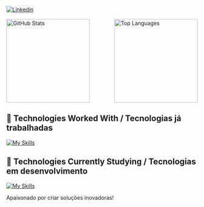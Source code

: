 <div style="display: flex; justify-content:space-between; align-items: center;">
<!--     ### Olá eu sou José Sousa -->
<a href="https://www.linkedin.com/in/josesousacruz/" target="_blank">
    <img src="https://img.shields.io/badge/LinkedIn-0077B5?style=for-the-badge&logo=linkedin&logoColor=white" alt="Linkedin">
  </a>
</div>

<br>
<div style="display: flex; justify-content: space-between; align-items: center; style="";"">
  <img src="https://github-readme-stats.vercel.app/api?username=josesousacruz&show_icons=true&theme=radical" alt="GitHub Stats" style="height: 220px">

  <img src="https://github-readme-stats.vercel.app/api/top-langs/?username=josesousacruz&theme=blue-green" alt="Top Languages" style="height: 220px">
</div>

## 🚀 Technologies Worked With / Tecnologias já trabalhadas
[![My Skills](https://skills.thijs.gg/icons?i=js,jquery,php,mysql,html,css,git,docker,java&theme=dark)](https://skills.thijs.gg)


## 🚀 Technologies Currently Studying / Tecnologias em desenvolvimento
[![My Skills](https://skills.thijs.gg/icons?i=js,react,ts,nodejs,nextjs,py,java&theme=dark)](https://skills.thijs.gg)

Apaixonado por criar soluções inovadoras!
